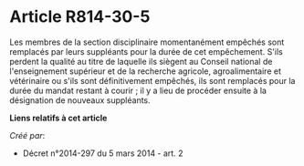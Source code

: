 # Article R814-30-5

Les membres de la section disciplinaire momentanément empêchés sont remplacés par leurs suppléants pour la durée de cet
empêchement. S'ils perdent la qualité au titre de laquelle ils siègent au Conseil national de l'enseignement supérieur et de
la recherche agricole, agroalimentaire et vétérinaire ou s'ils sont définitivement empêchés, ils sont remplacés pour la durée
du mandat restant à courir ; il y a lieu de procéder ensuite à la désignation de nouveaux suppléants.

**Liens relatifs à cet article**

_Créé par_:

  - Décret n°2014-297 du 5 mars 2014 - art. 2
